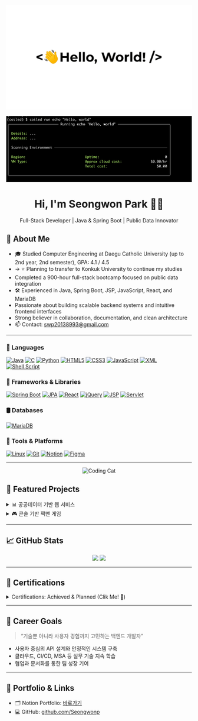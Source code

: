 <!--
**Seongwonp/Seongwonp** is a ✨ _special_ ✨ repository because its `README.md` (this file) appears on your GitHub profile.

Here are some ideas to get you started:

- 🔭 I’m currently working on ...
- 🌱 I’m currently learning ...
- 👯 I’m looking to collaborate on ...
- 🤔 I’m looking for help with ...
- 💬 Ask me about ...
- 📫 How to reach me: ...
- 😄 Pronouns: ...
- ⚡ Fun fact: ...
-->
<p align="center">
  <img src="https://github.com/Seongwonp/Seongwonp/blob/main/welcome.gif?raw=true" alt="banner"/>
</p>
<p align="center">
  <img src="https://github.com/Seongwonp/Seongwonp/blob/main/banner2.gif?raw=true" alt="banner2"/>
</p>


<h1 align="center">Hi, I'm Seongwon Park 👨‍💻</h1>
<p align="center">
  Full-Stack Developer | Java & Spring Boot | Public Data Innovator
</p>

## 👋 About Me

- 🎓 Studied Computer Engineering at Daegu Catholic University (up to 2nd year, 2nd semester), GPA: 4.1 / 4.5
- -> ⭐️ Planning to transfer to Konkuk University to continue my studies
-  Completed a 900-hour full-stack bootcamp focused on public data integration
- 🛠 Experienced in Java, Spring Boot, JSP, JavaScript, React, and MariaDB
-  Passionate about building scalable backend systems and intuitive frontend interfaces
-  Strong believer in collaboration, documentation, and clean architecture
- 📫 Contact: swp20138993@gmail.com

---

### 🧩 Languages  
[![Java](https://img.shields.io/badge/Java-007396?style=flat&logo=java&logoColor=white)](https://www.oracle.com/java/)
[![C](https://img.shields.io/badge/C-00599C?style=flat&logo=c&logoColor=white)](https://en.cppreference.com/w/c)
[![Python](https://img.shields.io/badge/Python-3776AB?style=flat&logo=python&logoColor=white)](https://www.python.org/)
[![HTML5](https://img.shields.io/badge/HTML5-E34F26?style=flat&logo=html5&logoColor=white)](https://developer.mozilla.org/en-US/docs/Web/HTML)
[![CSS3](https://img.shields.io/badge/CSS3-1572B6?style=flat&logo=css3&logoColor=white)](https://developer.mozilla.org/en-US/docs/Web/CSS)
[![JavaScript](https://img.shields.io/badge/JavaScript-F7DF1E?style=flat&logo=javascript&logoColor=black)](https://developer.mozilla.org/en-US/docs/Web/JavaScript)
[![XML](https://img.shields.io/badge/XML-FF6600?style=flat&logo=xml&logoColor=white)](https://www.w3schools.com/xml/)
[![Shell Script](https://img.shields.io/badge/Shell_Script-121011?style=flat&logo=gnu-bash&logoColor=white)](https://www.gnu.org/software/bash/)

### 🧱 Frameworks & Libraries  
[![Spring Boot](https://img.shields.io/badge/Spring_Boot-6DB33F?style=flat&logo=spring-boot&logoColor=white)](https://spring.io/projects/spring-boot)
[![JPA](https://img.shields.io/badge/JPA-59666C?style=flat&logo=hibernate&logoColor=white)](https://hibernate.org/)
[![React](https://img.shields.io/badge/React-61DAFB?style=flat&logo=react&logoColor=black)](https://reactjs.org/)
[![jQuery](https://img.shields.io/badge/jQuery-0769AD?style=flat&logo=jquery&logoColor=white)](https://jquery.com/)
[![JSP](https://img.shields.io/badge/JSP-007396?style=flat&logo=apachetomcat&logoColor=white)](https://tomcat.apache.org/)
[![Servlet](https://img.shields.io/badge/Servlet-6A5ACD?style=flat)](https://docs.oracle.com/javaee/7/tutorial/servlets.htm)

### 🛢️ Databases  
[![MariaDB](https://img.shields.io/badge/MariaDB-003545?style=flat&logo=mariadb&logoColor=white)](https://mariadb.org/)

### 🧰 Tools & Platforms  
[![Linux](https://img.shields.io/badge/Linux-FCC624?style=flat&logo=linux&logoColor=black)](https://www.kernel.org/)
[![Git](https://img.shields.io/badge/Git-F05032?style=flat&logo=git&logoColor=white)](https://git-scm.com/)
[![Notion](https://img.shields.io/badge/Notion-000000?style=flat&logo=notion&logoColor=white)](https://www.notion.so/)
[![Figma](https://img.shields.io/badge/Figma-F24E1E?style=flat&logo=figma&logoColor=white)](https://www.figma.com/)

 

---

<p align="center">
  <img src="https://github.com/Seongwonp/Seongwonp/blob/main/codingCat.gif?raw=true" alt="Coding Cat" width="800" height="500"/>
</p>


## 📂 Featured Projects

<details>
<summary>📊 공공데이터 기반 웹 서비스</summary>

- **Role**: Backend Developer & Team Lead  
- **Tech**: Java, Spring Boot, JSP, jQuery, MariaDB  
- **Highlights**:  
  - 설계부터 API 명세, DB 연동, 배포까지 전 주기 주도  
  - 외부 API 응답 지연 문제를 비동기 처리로 해결  
  - Git & Notion 기반 협업 및 문서화  

</details>

<details>
<summary>🎮 콘솔 기반 팩맨 게임</summary>

- **Tech**: Java, GUI, 이벤트 처리  
- **Highlights**:  
  - J프레임과 버튼을 활용한 GUI 게임 구현  

</details>


---

## 📈 GitHub Stats

<p align="center">
  <img src="https://github-readme-stats.vercel.app/api?username=Seongwonp&show_icons=true&theme=tokyonight" height="150" />
  <img src="https://github-readme-stats.vercel.app/api/top-langs/?username=Seongwonp&layout=compact&theme=tokyonight" height="150" />
</p>

---

## 🧾 Certifications

<details>
<summary>Certifications: Achieved & Planned (Clik Me! 🤗) </summary>


| 자격증명               | 상태       | 연도   |
|------------------------|------------|--------|
| 컴퓨터활용능력 1급     | Obtained    | 2025   |
| 네트워크전문가 1급     | Obtained    | 2025   |
| 리눅스 마스터 2급      | Obtained    | 2025   |
| SQLD                   | Scheduled       | -      |
| 정보처리기사           | Scheduled       | -      |
| PCCP Level 3           | Scheduled       | -      |


</details>


---

## 🧭 Career Goals

> “기술뿐 아니라 사용자 경험까지 고민하는 백엔드 개발자”

- 사용자 중심의 API 설계와 안정적인 시스템 구축
- 클라우드, CI/CD, MSA 등 실무 기술 지속 학습
- 협업과 문서화를 통한 팀 성장 기여

---

## 📌 Portfolio & Links

- 🗂️ Notion Portfolio: [바로가기](https://www.notion.so/1d0d109330638013ba09e4637a9fe1c2)
- 💻 GitHub: [github.com/Seongwonp](https://github.com/Seongwonp)




